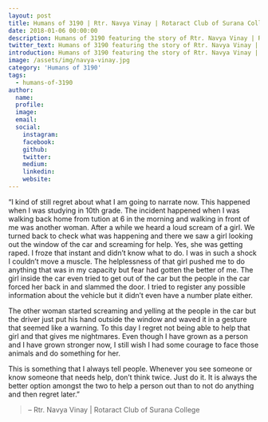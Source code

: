 ```yaml
---
layout: post
title: Humans of 3190 | Rtr. Navya Vinay | Rotaract Club of Surana College
date: 2018-01-06 00:00:00
description: Humans of 3190 featuring the story of Rtr. Navya Vinay | Rotaract Club of Surana College
twitter_text: Humans of 3190 featuring the story of Rtr. Navya Vinay | Rotaract Club of Surana College
introduction: Humans of 3190 featuring the story of Rtr. Navya Vinay | Rotaract Club of Surana College
image: /assets/img/navya-vinay.jpg
category: 'Humans of 3190'
tags:
  - humans-of-3190
author:
  name: 
  profile: 
  image: 
  email: 
  social:
    instagram:
    facebook: 
    github: 
    twitter: 
    medium: 
    linkedin: 
    website:
---
```


“I kind of still regret about what I am going to narrate now. This happened when I was studying in 10th grade. The incident happened when I was walking back home from tution at 6 in the morning and walking in front of me was another woman. After a while we heard a loud scream of a girl. We turned back to check what was happening and there we saw a girl looking out the window of the car and screaming for help. Yes, she was getting raped. I froze that instant and didn’t know what to do. I was in such a shock I couldn’t move a muscle. The helplessness of that girl pushed me to do anything that was in my capacity but fear had gotten the better of me. The girl inside the car even tried to get out of the car but the people in the car forced her back in and slammed the door. I tried to register any possible information about the vehicle but it didn’t even have a number plate either.

The other woman started screaming and yelling at the people in the car but the driver just put his hand outside the window and waved it in a gesture that seemed like a warning. To this day I regret not being able to help that girl and that gives me nightmares. Even though I have grown as a person and I have grown stronger now, I still wish I had some courage to face those animals and do something for her.

This is something that I always tell people. Whenever you see someone or know someone that needs help, don’t think twice. Just do it. It is always the better option amongst the two to help a person out than to not do anything and then regret later.”

> – Rtr. Navya Vinay \| Rotaract Club of Surana College
